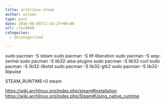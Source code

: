 ```yaml
---
title: archlinux steam
author: wiloon
type: post
date: 2016-06-05T11:41:27+00:00
url: /?p=9048
categories:
  - Uncategorized

---
```

sudo pacman -S steam
sudo pacman -S  ttf-liberation
sudo pacman -S  wqy-zenhei
sudo pacman -S lib32-alsa-plugins
sudo pacman -S lib32-curl
sudo pacman -S lib32-libxtst
sudo pacman -S lib32-gtk2
sudo pacman -S lib32-libpulse

STEAM_RUNTIME=0 steam

https://wiki.archlinux.org/index.php/steam#Installation
https://wiki.archlinux.org/index.php/Steam#Using_native_runtime